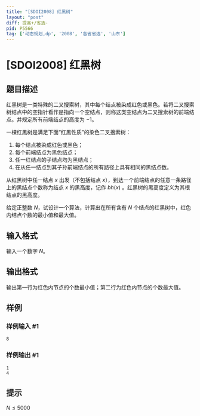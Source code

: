 ```yaml
---
title: "[SDOI2008] 红黑树"
layout: "post"
diff: 提高+/省选-
pid: P5566
tag: ['动态规划,dp', '2008', '各省省选', '山东']
---
```

# [SDOI2008] 红黑树
## 题目描述

红黑树是一类特殊的二叉搜索树，其中每个结点被染成红色或黑色。若将二叉搜索树结点中的空指针看作是指向一个空结点，则称这类空结点为二叉搜索树的前端结点。并规定所有前端结点的高度为 $-1$。

一棵红黑树是满足下面“红黑性质”的染色二叉搜索树：

1. 每个结点被染成红色或黑色；
2. 每个前端结点为黑色结点；
3. 任一红结点的子结点均为黑结点；
4. 在从任一结点到其子孙前端结点的所有路径上具有相同的黑结点数。

从红黑树中任一结点 $x$ 出发（不包括结点 $x$），到达一个前端结点的任意一条路径上的黑结点个数称为结点 $x$ 的黑高度，记作 $bh(x)$ 。红黑树的黑高度定义为其根结点的黑高度。

给定正整数 $N$，试设计一个算法，计算出在所有含有 $N$ 个结点的红黑树中，红色内结点个数的最小值和最大值。
## 输入格式

输入一个数字 $N$。
## 输出格式

输出第一行为红色内节点的个数最小值；第二行为红色内节点的个数最大值。
## 样例

### 样例输入 #1
```
8
```
### 样例输出 #1
```
1
4
```
## 提示

$N \leq 5000$
